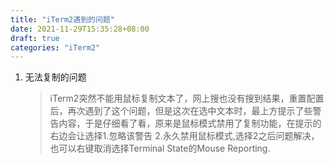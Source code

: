 ```yaml
---
title: "iTerm2遇到的问题"
date: 2021-11-29T15:35:28+08:00
draft: true
categories: "iTerm2"
---
```


1. 无法复制的问题
	
	> iTerm2突然不能用鼠标复制文本了，网上搜也没有搜到结果，重置配置后，再次遇到了这个问题，但是这次在选中文本时，最上方提示了些警告内容，于是仔细看了看，原来是鼠标模式禁用了复制功能，在提示的右边会让选择1.忽略该警告 2.永久禁用鼠标模式,选择2之后问题解决，也可以右键取消选择Terminal State的Mouse Reporting.
